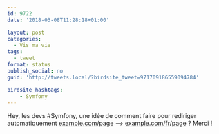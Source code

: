 ```yaml
---
id: 9722
date: '2018-03-08T11:28:18+01:00'

layout: post
categories:
  - Vis ma vie
tags:
  - tweet
format: status
publish_social: no
guid: 'http://tweets.local/?birdsite_tweet=971709186559094784'

birdsite_hashtags:
    - Symfony
---
```


Hey, les devs #Symfony, une idée de comment faire pour rediriger automatiquement [example.com/page](http://example.com/page) –&gt; [example.com/fr/page](http://example.com/fr/page) ? Merci !